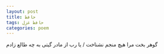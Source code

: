 ```yaml
---
layout: post
title: حافظ
tags: حافظ غزل
categories: poem
---
```


گوهر بخت مرا هیچ منجم نشناخت / یا رب از مادر گیتی به چه طالع زادم
